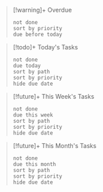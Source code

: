 
> [!warning]+ Overdue
> ```tasks
> not done
> sort by priority
> due before today
> ```

> [!todo]+ Today's Tasks
> ```tasks
> not done
> due today
> sort by path
> sort by priority
> hide due date
> ```
> 

> [!future]+ This Week's Tasks
> ```tasks
> not done
> due this week
> sort by path
> sort by priority
> hide due date
> ```
> 

> [!future]+ This Month's Tasks
> ```tasks
> not done
> due this month
> sort by path
> sort by priority
> hide due date
> ```
> 